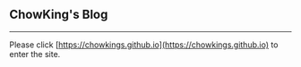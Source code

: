 ## ChowKing's Blog
<hr>

Please click [https://chowkings.github.io](https://chowkings.github.io) to enter the site.